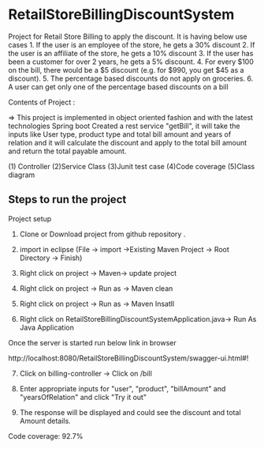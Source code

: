# RetailStoreBillingDiscountSystem
Project for Retail Store Billing to apply the discount.
It is having below use cases
	1. If the user is an employee of the store,	he gets	a 30%	discount
	2. If the user is an affiliate of the store, he	gets a 10%	discount
	3. If the user has	been a customer	for	over 2 years, he gets a	5% discount.
	4. For every $100 on the bill, there would be a	$5 discount (e.g. for $990, you	get	$45	
	as a discount).
	5. The percentage	based	discounts	do	not	apply	on	groceries.
	6. A user can get only one of the percentage based	discounts on a bill
	
Contents of Project :

=> This project is implemented in object oriented fashion and with the latest technologies Spring boot
Created a rest service "getBill", it will take the inputs like User type, product type and total bill amount and years of relation 
and it will calculate the discount and apply to the total bill amount and return the total payable amount.

(1) Controller
(2)Service Class
(3)Junit test case
(4)Code coverage
(5)Class diagram

Steps to run the project
-----------------
Project setup 

1. Clone or Download project from github repository .

2. import in eclipse (File -> import ->Existing Maven Project -> Root Directory -> Finish)

3. Right click on project -> Maven-> update project

4. Right click on project -> Run as -> Maven clean

5. Right click on project -> Run as -> Maven Insatll

6. Right click on RetailStoreBillingDiscountSystemApplication.java-> Run As Java Application

Once the server is started run below link in browser

http://localhost:8080/RetailStoreBillingDiscountSystem/swagger-ui.html#!

7. Click on billing-controller -> Click on /bill

8. Enter appropriate inputs for "user", "product", "billAmount" and "yearsOfRelation" and click "Try it out"

9. The response will be displayed and could see the discount and total Amount details.


Code coverage:
92.7%

